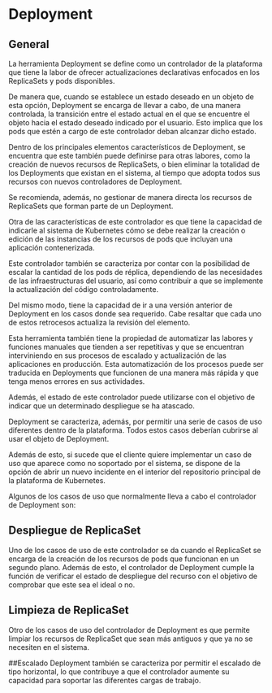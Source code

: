 # Deployment

## General

La herramienta Deployment se define como un controlador de la plataforma que tiene la labor de ofrecer actualizaciones declarativas enfocados en los ReplicaSets y pods disponibles.

De manera que, cuando se establece un estado deseado en un objeto de esta opción, Deployment se encarga de llevar a cabo, de una manera controlada, la transición entre el estado actual en el que se encuentre el objeto hacia el estado deseado indicado por el usuario. Esto implica que los pods que estén a cargo de este controlador deban alcanzar dicho estado.

Dentro de los principales elementos característicos de Deployment, se encuentra que este también puede definirse para otras labores, como la creación de nuevos recursos de ReplicaSets, o bien eliminar la totalidad de los Deployments que existan en el sistema, al tiempo que adopta todos sus recursos con nuevos controladores de Deployment.

Se recomienda, además, no gestionar de manera directa los recursos de ReplicaSets que forman parte de un Deployment.

Otra de las características de este controlador es que tiene la capacidad de indicarle al sistema de Kubernetes cómo se debe realizar la creación o edición de las instancias de los recursos de pods que incluyan una aplicación contenerizada.

Este controlador también se caracteriza por contar con la posibilidad de escalar la cantidad de los pods de réplica, dependiendo de las necesidades de las infraestructuras del usuario, así como contribuir a que se implemente la actualización del código controladamente.

Del mismo modo, tiene la capacidad de ir a una versión anterior de Deployment en los casos donde sea requerido. Cabe resaltar que cada uno de estos retrocesos actualiza la revisión del elemento.

Esta herramienta también tiene la propiedad de automatizar las labores y funciones manuales que tienden a ser repetitivas y que se encuentran interviniendo en sus procesos de escalado y actualización de las aplicaciones en producción. Esta automatización de los procesos puede ser traducida en Deployments que funcionen de una manera más rápida y que tenga menos errores en sus actividades.

Además, el estado de este controlador puede utilizarse con el objetivo de indicar que un determinado despliegue se ha atascado.

Deployment se caracteriza, además, por permitir una serie de casos de uso diferentes dentro de la plataforma. Todos estos casos deberían cubrirse al usar el objeto de Deployment.

Además de esto, si sucede que el cliente quiere implementar un caso de uso que aparece como no soportado por el sistema, se dispone de la opción de abrir un nuevo incidente en el interior del repositorio principal de la plataforma de Kubernetes.

Algunos de los casos de uso que normalmente lleva a cabo el controlador de Deployment son:

## Despliegue de ReplicaSet

Uno de los casos de uso de este controlador se da cuando el ReplicaSet se encarga de la creación de los recursos de pods que funcionan en un segundo plano. Además de esto, el controlador de Deployment cumple la función de verificar el estado de despliegue del recurso con el objetivo de comprobar que este sea el ideal o no.

## Limpieza de ReplicaSet

Otro de los casos de uso del controlador de Deployment es que permite limpiar los recursos de ReplicaSet que sean más antiguos y que ya no se necesiten en el sistema.

##Escalado
Deployment también se caracteriza por permitir el escalado de tipo horizontal, lo que contribuye a que el controlador aumente su capacidad para soportar las diferentes cargas de trabajo.
